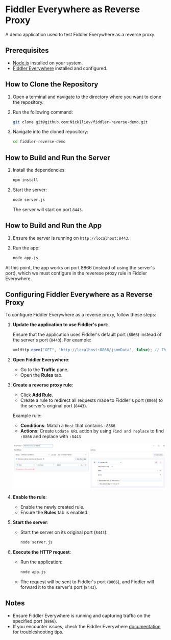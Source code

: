 # Fiddler Everywhere as Reverse Proxy

A demo application used to test Fiddler Everywhere as a reverse proxy.

## Prerequisites

- [Node.js](https://nodejs.org) installed on your system.
- [Fiddler Everywhere](https://www.telerik.com/fiddler-everywhere) installed and configured.

## How to Clone the Repository

1. Open a terminal and navigate to the directory where you want to clone the repository.

2. Run the following command:
   ```bash
   git clone git@github.com:NickIliev/fiddler-reverse-demo.git
   ```

3. Navigate into the cloned repository:
   ```bash
   cd fiddler-reverse-demo
   ```

## How to Build and Run the Server

1. Install the dependencies:
   ```bash
   npm install
   ```
   
2. Start the server:
   ```bash
   node server.js
   ```
   The server will start on port `8443`.

## How to Build and Run the App

1. Ensure the server is running on `http://localhost:8443`.

2. Run the app:
   ```bash
   node app.js
   ```

At this point, the app works on port 8866 (instead of using the server's port), which we must configure in the reverese proxy rule in Fiddler Everywhere.

## Configuring Fiddler Everywhere as a Reverse Proxy

To configure Fiddler Everywhere as a reverse proxy, follow these steps:

1. **Update the application to use Fiddler's port**:

   Ensure that the application uses Fiddler's default port (`8866`) instead of the server's port (`8443`). For example:
   ```javascript
   xmlHttp.open("GET", 'http://localhost:8866/jsonData', false); // The application now uses Fiddler's port 8866
   ```

2. **Open Fiddler Everywhere**:
   - Go to the **Traffic** pane.
   - Open the **Rules** tab.

3. **Create a reverse proxy rule**:
   - Click **Add Rule**.
   - Create a rule to redirect all requests made to Fiddler's port (`8866`) to the server's original port (`8443`).

   Example rule:
   - **Conditions**: Match a `Host` that contains `:8866`
   - **Actions**: Create `Update URL` action by using `Find and replace` to find `:8866` and replace with `:8443`

   ![creating a reverse proxy rule in Fiddler Evereywhere](./images/fiddler-reverse-proxy-rule.png)

4. **Enable the rule**:
   - Enable the newly created rule.
   - Ensure the **Rules** tab is enabled.

5. **Start the server**:
   - Start the server on its original port (`8443`):
     ```bash
     node server.js
     ```

6. **Execute the HTTP request**:
   - Run the application:
     ```bash
     node app.js
     ```
   - The request will be sent to Fiddler's port (`8866`), and Fiddler will forward it to the server's port (`8443`).

## Notes

- Ensure Fiddler Everywhere is running and capturing traffic on the specified port (`8866`).
- If you encounter issues, check the Fiddler Everywhere [documentation](https://docs.telerik.com/fiddler-everywhere/knowledge-base/fiddler-as-reverse-proxy) for troubleshooting tips.